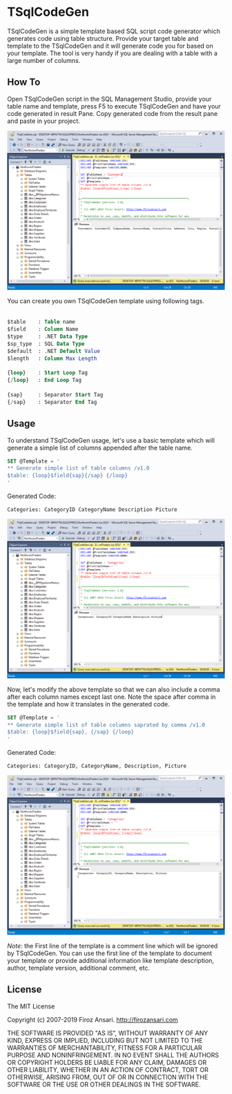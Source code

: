 # TSqlCodeGen

TSqlCodeGen is a simple template based SQL script code generator which generates code using table structure. Provide your target table and template to the TSqlCodeGen and it will generate code you for based on your template. The tool is very handy if you are dealing with a table with a large number of columns.

## How To
Open TSqlCodeGen script in the SQL Management Studio, provide your table name and template, press F5 to execute TSqlCodeGen and have your code generated in result Pane. 
Copy generated code from the result pane and paste in your project.

![TSqlCodeGen](./Images/Introduction.PNG)

You can create you own TSqlCodeGen template using following tags.

``` sql

$table    : Table name
$field    : Column Name
$type     : .NET Data Type
$sp_type  : SQL Data Type
$default  : .NET Default Value
$length   : Column Max Length

{loop}    : Start Loop Tag
{/loop}   : End Loop Tag

{sap}     : Separator Start Tag
{/sap}    : Separator End Tag

```

## Usage
To understand TSqlCodeGen usage, let's use a basic template which will generate a simple list of columns appended after the table name. 

``` sql
SET @Template = '
** Generate simple list of table columns /v1.0
$table: {loop}$field{sap}{/sap} {/loop}
'
```

Generated Code:
```
Categories: CategoryID CategoryName Description Picture
```

![TSqlCodeGen](./Images/SimpleUsage.PNG)

Now, let's modify the above template so that we can also include a comma after each column names except last one. Note the space after comma in the template and how it translates in the generated code.

``` sql
SET @Template = '
** Generate simple list of table columns saprated by comma /v1.0
$table: {loop}$field{sap}, {/sap} {/loop}
'
```

Generated Code:

```
Categories: CategoryID, CategoryName, Description, Picture
```

![TSqlCodeGen](./Images/UsageWithComma.PNG)

*Note*: the First line of the template is a comment line which will be ignored by TSqlCodeGen. You can use the first line of the template to document your template or provide additional information like template description, author, template version, additional comment, etc.

## License
The MIT License

Copyright (c) 2007-2019 Firoz Ansari. http://firozansari.com

THE SOFTWARE IS PROVIDED "AS IS", WITHOUT WARRANTY OF ANY KIND, EXPRESS OR
IMPLIED, INCLUDING BUT NOT LIMITED TO THE WARRANTIES OF MERCHANTABILITY,
FITNESS FOR A PARTICULAR PURPOSE AND NONINFRINGEMENT. IN NO EVENT SHALL THE
AUTHORS OR COPYRIGHT HOLDERS BE LIABLE FOR ANY CLAIM, DAMAGES OR OTHER
LIABILITY, WHETHER IN AN ACTION OF CONTRACT, TORT OR OTHERWISE, ARISING FROM,
OUT OF OR IN CONNECTION WITH THE SOFTWARE OR THE USE OR OTHER DEALINGS IN
THE SOFTWARE.
